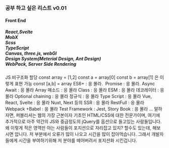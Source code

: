 ### 공부 하고 싶은 리스트 v0.01
#### Front End
##### React,Svelte<br/>MobX<br/>Scss<br/>TypeScript<br/>Canvas, three.js, webGl<br/>Design System(Meterial Design, Ant Design)<br/>WebPack, Server Side Rendering  

JS 비구조화 할당
const array = [1,2]
const a = array[0]
const b = array[1]
은 이렇게 표현 가능
const [a,b] = array
ES6+ : 응 몰라. 
Promise : 응 몰라.
Async Await : 응 몰라
Array 매소드 : 응 몰라
Class : 응 몰라
ESM : 응 몰라
데코레이터 : 응 몰라
Optional chaining : 응 몰라
정규식 : 응 몰라
Type Script : 응 몰라
Vue, React, Svelte : 응 몰라
Nuxt, Next 등의 SSR : 응 몰라
RestFull : 응 몰라
Webpack +Babel : 응 몰라
Test Framework : Jest, Story Book : 응 몰라
...
말하자면, 퍼블리셔는 웹의 가장 근본이자 기초인 HTML/CSS에 대한 전문가이며,
여기에 추가적으로 아주 약간의 JS와 중급정도의 jQuery를 옵션으로 들고있는 사람들입니다.
왜 이렇게 적은 영역만 아는 사람들이 포지션으로 자리잡고 있지? 할수도 있는데,
해보시면 압니다. 저 부분에서 오류가 많이 나오고 시간을 많이 잡아먹습니다.
그래서 개발자들에게 시간을 부여하기위해 저 분야를 떼어버려서 포지션화 시킨겁니다.
